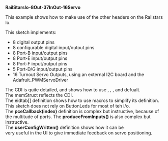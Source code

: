 **RailStarsIo-8Out-37InOut-16Servo**

This example shows how to make use of the other headers on the Railstars Io.  

This sketch implements: 
-  8 digital output pins
-  8 configurable digital input/outout pins
-  8 Port-B input/output pins
-  8 Port-E input/output pins
-  8 Port-F input/output pins
-  5 Port-D/G input/output pins
-  16 Turnout Servo Outputs, using an external I2C board and the Adafruit_PWMServoDriver

The CDI is quite detailed, and shows how to use <map>, <min>, <max>, and defualt.  
The memStruct reflects the CDI.  
The eidtab[] definition shows how to use macros to simplify its definition.  
This sketch does not rely on ButtonLeds for most of teh i/o.  
The **pceCallback(index)** definition is complex but instructive, because of the multitude of ports. 
The **produceFromInputs()** is also complex but instructive.  
The **userConfigWritten()** definition shows how it can be  
  very useful in the UI to give immediate feedback on servo positioning.  
